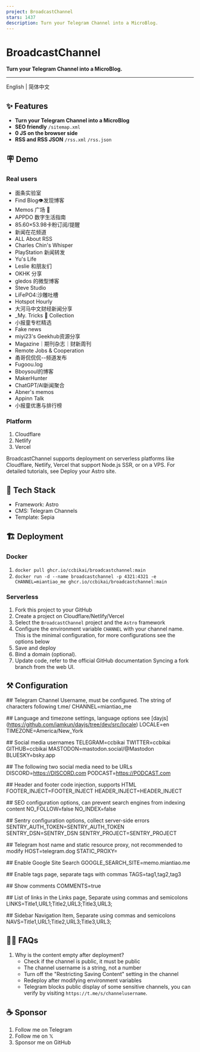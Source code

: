 ```yaml
---
project: BroadcastChannel
stars: 1437
description: Turn your Telegram Channel into a MicroBlog.
---
```


BroadcastChannel
================

**Turn your Telegram Channel into a MicroBlog.**

* * *

English | 简体中文

✨ Features
----------

-   **Turn your Telegram Channel into a MicroBlog**
-   **SEO friendly** `/sitemap.xml`
-   **0 JS on the browser side**
-   **RSS and RSS JSON** `/rss.xml` `/rss.json`

🪧 Demo
-------

### Real users

-   面条实验室
-   Find Blog👁发现博客
-   Memos 广场 🎪
-   APPDO 数字生活指南
-   85.60×53.98卡粉订阅/提醒
-   新闻在花频道
-   ALL About RSS
-   Charles Chin's Whisper
-   PlayStation 新闻转发
-   Yu's Life
-   Leslie 和朋友们
-   OKHK 分享
-   gledos 的微型博客
-   Steve Studio
-   LiFePO4:沙雕吐槽
-   Hotspot Hourly
-   大河马中文财经新闻分享
-   \_My. Tricks 🎩 Collection
-   小报童专栏精选
-   Fake news
-   miyi23's Geekhub资源分享
-   Magazine｜期刊杂志｜财新周刊
-   Remote Jobs & Cooperation
-   甬哥侃侃侃--频道发布
-   Fugoou.log
-   Bboysoul的博客
-   MakerHunter
-   ChatGPT/AI新闻聚合
-   Abner's memos
-   Appinn Talk
-   小报童优惠与排行榜

### Platform

1.  Cloudflare
2.  Netlify
3.  Vercel

BroadcastChannel supports deployment on serverless platforms like Cloudflare, Netlify, Vercel that support Node.js SSR, or on a VPS. For detailed tutorials, see Deploy your Astro site.

🧱 Tech Stack
-------------

-   Framework: Astro
-   CMS: Telegram Channels
-   Template: Sepia

🏗️ Deployment
--------------

### Docker

1.  `docker pull ghcr.io/ccbikai/broadcastchannel:main`
2.  `docker run -d --name broadcastchannel -p 4321:4321 -e CHANNEL=miantiao_me ghcr.io/ccbikai/broadcastchannel:main`

### Serverless

1.  Fork this project to your GitHub
2.  Create a project on Cloudflare/Netlify/Vercel
3.  Select the `BroadcastChannel` project and the `Astro` framework
4.  Configure the environment variable `CHANNEL` with your channel name. This is the minimal configuration, for more configurations see the options below
5.  Save and deploy
6.  Bind a domain (optional).
7.  Update code, refer to the official GitHub documentation Syncing a fork branch from the web UI.

⚒️ Configuration
----------------

#\# Telegram Channel Username, must be configured. The string of characters following t.me/
CHANNEL\=miantiao\_me

#\# Language and timezone settings, language options see \[dayjs\](https://github.com/iamkun/dayjs/tree/dev/src/locale)
LOCALE\=en
TIMEZONE\=America/New\_York

#\# Social media usernames
TELEGRAM\=ccbikai
TWITTER\=ccbikai
GITHUB\=ccbikai
MASTODON\=mastodon.social/@Mastodon
BLUESKY\=bsky.app

#\# The following two social media need to be URLs
DISCORD\=https://DISCORD.com
PODCAST\=https://PODCAST.com

#\# Header and footer code injection, supports HTML
FOOTER\_INJECT\=FOOTER\_INJECT
HEADER\_INJECT\=HEADER\_INJECT

#\# SEO configuration options, can prevent search engines from indexing content
NO\_FOLLOW\=false
NO\_INDEX\=false

#\# Sentry configuration options, collect server-side errors
SENTRY\_AUTH\_TOKEN\=SENTRY\_AUTH\_TOKEN
SENTRY\_DSN\=SENTRY\_DSN
SENTRY\_PROJECT\=SENTRY\_PROJECT

#\# Telegram host name and static resource proxy, not recommended to modify
HOST\=telegram.dog
STATIC\_PROXY\=

#\# Enable Google Site Search
GOOGLE\_SEARCH\_SITE\=memo.miantiao.me

#\# Enable tags page, separate tags with commas
TAGS\=tag1,tag2,tag3

#\# Show comments
COMMENTS\=true

#\# List of links in the Links page, Separate using commas and semicolons
LINKS\=Title1,URL1;Title2,URL3;Title3,URL3;

#\# Sidebar Navigation Item, Separate using commas and semicolons
NAVS\=Title1,URL1;Title2,URL3;Title3,URL3;

🙋🏻 FAQs
---------

1.  Why is the content empty after deployment?
    -   Check if the channel is public, it must be public
    -   The channel username is a string, not a number
    -   Turn off the "Restricting Saving Content" setting in the channel
    -   Redeploy after modifying environment variables
    -   Telegram blocks public display of some sensitive channels, you can verify by visiting `https://t.me/s/channelusername`.

☕ Sponsor
---------

1.  Follow me on Telegram
2.  Follow me on 𝕏
3.  Sponsor me on GitHub
